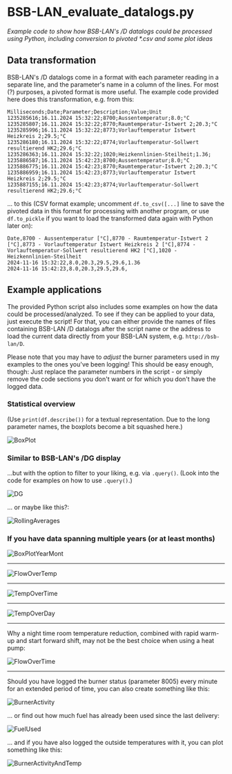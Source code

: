 # BSB-LAN_evaluate_datalogs.py

*Example code to show how BSB-LAN's /D datalogs could be processed using
Python, including conversion to pivoted \*.csv and some plot ideas*

## Data transformation

BSB-LAN's /D datalogs come in a format with each parameter reading in
a separate line, and the parameter's name in a column of the lines.
For most (?) purposes, a pivoted format is more useful. The example
code provided here does this transformation, e.g. from this:

```
Milliseconds;Date;Parameter;Description;Value;Unit
1235285616;16.11.2024 15:32:22;8700;Aussentemperatur;8.0;°C
1235285807;16.11.2024 15:32:22;8770;Raumtemperatur-Istwert 2;20.3;°C
1235285996;16.11.2024 15:32:22;8773;Vorlauftemperatur Istwert Heizkreis 2;29.5;°C
1235286180;16.11.2024 15:32:22;8774;Vorlauftemperatur-Sollwert resultierend HK2;29.6;°C
1235286363;16.11.2024 15:32:22;1020;Heizkennlinien-Steilheit;1.36;
1235886587;16.11.2024 15:42:23;8700;Aussentemperatur;8.0;°C
1235886775;16.11.2024 15:42:23;8770;Raumtemperatur-Istwert 2;20.3;°C
1235886959;16.11.2024 15:42:23;8773;Vorlauftemperatur Istwert Heizkreis 2;29.5;°C
1235887155;16.11.2024 15:42:23;8774;Vorlauftemperatur-Sollwert resultierend HK2;29.6;°C
```

... to this (CSV format example; uncomment `df.to_csv([...]` line to save the
pivoted data in this format for processing with another program, or use
`df.to_pickle` if you want to load the transformed data again with Python
later on):

```
Date,8700 - Aussentemperatur [°C],8770 - Raumtemperatur-Istwert 2 [°C],8773 - Vorlauftemperatur Istwert Heizkreis 2 [°C],8774 - Vorlauftemperatur-Sollwert resultierend HK2 [°C],1020 - Heizkennlinien-Steilheit
2024-11-16 15:32:22,8.0,20.3,29.5,29.6,1.36
2024-11-16 15:42:23,8.0,20.3,29.5,29.6,
```

## Example applications

The provided Python script also includes some examples on how the data could be
processed/analyzed. To see if they can be applied to your data, just execute the script!
For that, you can either provide the names of files containing BSB-LAN /D
datalogs after the script name or the address to load the current data directly
from your BSB-LAN system, e.g. `http://bsb-lan/D`.

Please note that you may have to *adjust* the burner parameters
used in my examples to the ones you've been logging! This should be easy
enough, though: Just replace the parameter numbers in the script - or simply
remove the code sections you don't want or for which you don't have the
logged data.

### Statistical overview

(Use `print(df.describe())` for a textual representation. Due to the long parameter
names, the boxplots become a bit squashed here.)

![BoxPlot](examples/BSB-LAN_evaluate_datalogs.py_boxplot.png)

### Similar to BSB-LAN's /DG display

...but with the option to filter to your liking, e.g. via `.query()`.
(Look into the code for examples on how to use `.query()`.)

![DG](examples/BSB-LAN_evaluate_datalogs.py_DG.png)

... or maybe like this?:

![RollingAverages](examples/BSB-LAN_evaluate_datalogs.py_outside_temp_rolling_averages.png)

### If you have data spanning multiple years (or at least months)


![BoxPlotYearMont](examples/BSB-LAN_evaluate_datalogs.py_boxplot_year_month.png)

---

![FlowOverTemp](examples/BSB-LAN_evaluate_datalogs.py_flow_over_outside.png)

---

![TempOverTime](examples/BSB-LAN_evaluate_datalogs.py_cal_8700_-_Aussentemperatur_[°C]_over_time.png)

---

![TempOverDay](examples/BSB-LAN_evaluate_datalogs.py_cal_8700_-_Aussentemperatur_[°C]_over_day.png)

---

Why a night time room temperature reduction, combined with rapid warm-up and
start forward shift, may not be the best choice when using a heat pump:

![FlowOverTime](examples/BSB-LAN_evaluate_datalogs.py_cal_8774_-_Vorlauftemperatur-Sollwert_resultierend_[°C]_over_time.png)

---

Should you have logged the burner status (parameter 8005) every minute for an
extended period of time, you can also create something like this:

![BurnerActivity](examples/BSB-LAN_evaluate_datalogs.py_burner_activity_bars.png)

... or find out how much fuel has already been used since the last delivery:

![FuelUsed](examples/BSB-LAN_evaluate_datalogs.py_fuel_used.png)

... and if you have also logged the outside temperatures with it, you can plot
something like this:

![BurnerActivityAndTemp](examples/BSB-LAN_evaluate_datalogs.py_burner_activity_plots.png)
